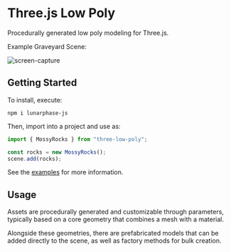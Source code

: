 # Three.js Low Poly

Procedurally generated low poly modeling for Three.js.

Example Graveyard Scene:

![screen-capture](https://github.com/user-attachments/assets/d97345cc-bdaa-46d5-a267-531559919ee5)

## Getting Started

To install, execute:

```shell
npm i lunarphase-js
```

Then, import into a project and use as:

```js
import { MossyRocks } from "three-low-poly";

const rocks = new MossyRocks();
scene.add(rocks);
```

See the [examples](https://jasonsturges.com/three-low-poly/) for more information.

## Usage

Assets are procedurally generated and customizable through parameters, typically based on a core geometry that combines a mesh with a material.

Alongside these geometries, there are prefabricated models that can be added directly to the scene, as well as factory methods for bulk creation.
